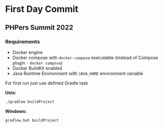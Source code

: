 # First Day Commit

## PHPers Summit 2022

### Requirements
* Docker engine
* Docker compose with `docker-compose` executable (instead of Compose plugin - `docker compose`)
* Docker BuildKit enabled
* Java Runtime Environment with `JAVA_HOME` environment variable

For first run just use defined Gradle task 

**Unix:**
```bash
./gradlew buildProject
```

**Windows:**
```shell
gradlew.bat buildProject
```
